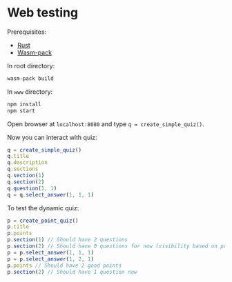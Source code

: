 # Web testing

Prerequisites:
* [Rust](https://rustup.rs/)
* [Wasm-pack](https://rustwasm.github.io/wasm-pack/installer/)

In root directory:
```bash
wasm-pack build
```

In `www` directory:
```bash
npm install
npm start
```

Open browser at `localhost:8080` and type `q = create_simple_quiz()`.

Now you can interact with quiz:
```js
q = create_simple_quiz()
q.title
q.description
q.sections
q.section(1)
q.section(2)
q.question(1, 1)
q = q.select_answer(1, 1, 1)
```

To test the dynamic quiz:
```js
p = create_point_quiz()
p.title
p.points
p.section(1) // Should have 2 questions
p.section(2) // Should have 0 questions for now (visibility based on points)
p = p.select_answer(1, 1, 1)
p = p.select_answer(1, 2, 1)
p.points // Should have 2 good points
p.section(2) // Should have 1 question now
```
